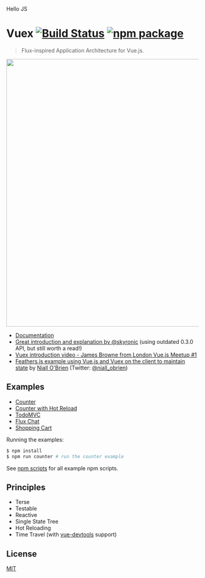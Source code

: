 Hello JS

# Vuex [![Build Status](https://img.shields.io/circleci/project/vuejs/vuex/master.svg)](https://circleci.com/gh/vuejs/vuex) [![npm package](https://img.shields.io/npm/v/vuex.svg)](https://www.npmjs.com/package/vuex)

> Flux-inspired Application Architecture for Vue.js.

<p align="center">
  <img width="700px" src="https://raw.githubusercontent.com/vuejs/vuex/master/docs/en/vuex.png">
</p>

- [Documentation](http://vuejs.github.io/vuex/)
- [Great introduction and explanation by @skyronic](http://skyronic.com/2016/01/03/vuex-basics-tutorial/) (using outdated 0.3.0 API, but still worth a read!)
- [Vuex introduction video - James Browne from London Vue.js Meetup #1](https://www.youtube.com/watch?v=l1KHL-TX3qs)
- [Feathers.js example using Vue.js and Vuex on the client to maintain state](https://github.com/niallobrien/feathers-chat-example) by [Niall O'Brien](https://github.com/niallobrien) (Twitter: [@niall_obrien](https://twitter.com/niall_obrien))

## Examples

- [Counter](https://github.com/vuejs/vuex/tree/master/examples/counter)
- [Counter with Hot Reload](https://github.com/vuejs/vuex/tree/master/examples/counter-hot)
- [TodoMVC](https://github.com/vuejs/vuex/tree/master/examples/todomvc)
- [Flux Chat](https://github.com/vuejs/vuex/tree/master/examples/chat)
- [Shopping Cart](https://github.com/vuejs/vuex/tree/master/examples/shopping-cart)

Running the examples:

``` bash
$ npm install
$ npm run counter # run the counter example
```

See [npm scripts](https://github.com/vuejs/vuex/blob/master/package.json#L11-L15) for all example npm scripts.

## Principles

- Terse
- Testable
- Reactive
- Single State Tree
- Hot Reloading
- Time Travel (with [vue-devtools](https://github.com/vuejs/vue-devtools) support)

## License

[MIT](http://opensource.org/licenses/MIT)
